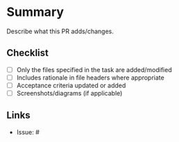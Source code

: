 # Summary
Describe what this PR adds/changes.

## Checklist
- [ ] Only the files specified in the task are added/modified
- [ ] Includes rationale in file headers where appropriate
- [ ] Acceptance criteria updated or added
- [ ] Screenshots/diagrams (if applicable)

## Links
- Issue: #
